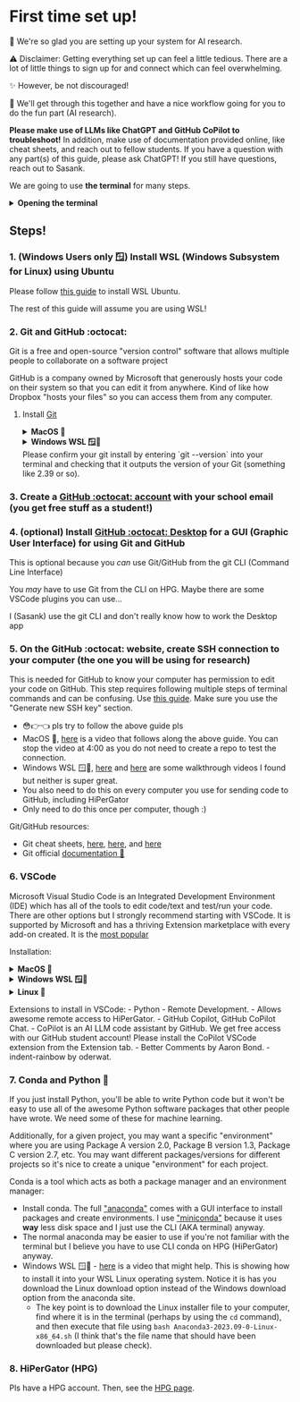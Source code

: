 # First time set up!

👋 We're so glad you are setting up your system for AI research.

⚠️  Disclaimer: Getting everything set up can feel a little tedious. There are a lot of little things to sign up for and connect which can feel overwhelming.

✨ However, be not discouraged!

🚀 We'll get through this together and have a nice workflow going for you to do the fun part (AI research).

**Please make use of LLMs like ChatGPT and GitHub CoPilot to troubleshoot!**
In addition, make use of documentation provided online, like cheat sheets, and reach out to fellow students.
If you have a question with any part(s) of this guide, please ask ChatGPT! If you still have questions, reach out to Sasank.

We are going to use **the terminal** for many steps.
<details> <summary> <b>Opening the terminal</b> </summary>
The terminal is a fully text-based interface with your computer.
    
To open it up:

- MacOS 🍎 - Hit `CMD+<Spc>` (Command key + Space bar) to open up the finder. Type "terminal" and hit enter to open it up.
- Windows 🪟 - Hit Windows key to open up the finder. Search for PowerShell and open it with administrator privileges
- Windows pt. 2 🪟🐧 - after you install WSL (See below), please use your WSL Linux terminal instead. Please reach out to ChatGPT or Sasank for clarification.
- Linux 🐧 - For Ubuntu, it's `CMD+Alt+t`.
</details>

## Steps!

### 1. (Windows Users only 🪟) Install WSL (Windows Subsystem for Linux) using Ubuntu
Please follow [this guide](https://canonical-ubuntu-wsl.readthedocs-hosted.com/en/latest/guides/install-ubuntu-wsl2/) to install WSL Ubuntu.

The rest of this guide will assume you are using WSL!

### 2. Git and GitHub :octocat:
Git is a free and open-source "version control" software that allows multiple people to collaborate on a software project

GitHub is a company owned by Microsoft that generously hosts your code on their system so that you can edit it from anywhere. Kind of like how Dropbox "hosts your files" so you can access them from any computer.

1. Install [Git](https://git-scm.com/downloads)
    <details> <summary> <b>MacOS 🍎</b> </summary>
        
    - If you do not have homebrew installed (more likely):
        submit ```xcode-select --install``` in the terminal.
        Here's a [video tutorial](https://www.youtube.com/watch?v=Mf3l8z6oxQ0)

    - If you have homewbrew installed:
        Check by submitting `brew` in the terminal.
        If it prints out the version of homebrew, you have it.
        If it vomits an error about "command not found", you do not have homebrew
        If homebrew installed, submit ```brew install git``` and hit enter when it asks for permission to do stuff.
        Here's a [video tutorial](https://www.youtube.com/watch?v=B4qsvQ5IqWk). You don't have to do the email bit at the end of this video.
    </details>

    <details> <summary> <b>Windows WSL 🪟🐧</b> </summary>
    I will assume you are using WSL (Windows Subsystem for Linux) with Ubuntu.
    In this case, you already have Git installed on your WSL terminal. Since you now interact with your computer using Linux commands, you can use `sudo apt install git` to update your git if you wish.
    </details>
    Please confirm your git install by entering `git --version` into your terminal and checking that it outputs the version of your Git (something like 2.39 or so).
### 3. Create a [GitHub :octocat: account](https://github.com/) **with your school email** (you get free stuff as a student!)
### 4. (optional) Install [GitHub :octocat: Desktop](https://desktop.github.com/) for a GUI (Graphic User Interface) for using Git and GitHub
This is optional because you *can* use Git/GitHub from the git CLI (Command Line Interface)

You *may* have to use Git from the CLI on HPG. Maybe there are some VSCode plugins you can use...

I (Sasank) use the git CLI and don't really know how to work the Desktop app
### 5. On the GitHub :octocat: website, create SSH connection to your computer (the one you will be using for research)
This is needed for GitHub to know your computer has permission to edit your code on GitHub.
This step requires following multiple steps of terminal commands and can be confusing.
Use [this guide](https://docs.github.com/en/authentication/connecting-to-github-with-ssh/generating-a-new-ssh-key-and-adding-it-to-the-ssh-agent). Make sure you use the "Generate new SSH key" section.

- 😳👉👈 pls try to follow the above guide pls
- MacOS 🍎, [here](https://www.youtube.com/watch?v=45YCxPnBj-w) is a video that follows along the above guide. You can stop the video at 4:00 as you do not need to create a repo to test the connection.
- Windows WSL 🪟🐧, [here](https://www.youtube.com/watch?v=Xi_2Cu8z2d0) and [here](https://www.youtube.com/watch?v=EoLrCX1VVog) are some walkthrough videos I found but neither is super great.
- You also need to do this on every computer you use for sending code to GitHub, including HiPerGator
- Only need to do this once per computer, though :)

Git/GitHub resources:
    
- Git cheat sheets, [here](https://training.github.com/downloads/github-git-cheat-sheet.pdf), [here](https://education.github.com/git-cheat-sheet-education.pdf), and [here](https://www.atlassian.com/git/tutorials/atlassian-git-cheatsheet)
- Git official [documentation 📓](https://git-scm.com/docs)

### 6. VSCode
Microsoft Visual Studio Code is an Integrated Development Environment (IDE) which has all of the tools to edit code/text and test/run your code. There are other options but I strongly recommend starting with VSCode. It is supported by Microsoft and has a thriving Extension marketplace with every add-on created. It is the [most popular](https://survey.stackoverflow.co/2023/#section-most-popular-technologies-integrated-development-environment)

Installation:
<details> <summary> <b>MacOS 🍎</b> </summary>
Install from [the website](https://code.visualstudio.com/download)
</details>
<details> <summary> <b>Windows WSL 🪟🐧</b> </summary>
[This](https://code.visualstudio.com/docs/remote/wsl-tutorial) seems useful for Windows WSL users
</details>
<details> <summary> <b>Linux 🐧</b> </summary>
Install from [the website](https://code.visualstudio.com/download)
</details>

Extensions to install in VSCode:
    - Python
    - Remote Development.
        - Allows awesome remote access to HiPerGator.
    - GitHub Copilot, GitHub CoPilot Chat.
        - CoPilot is an AI LLM code assistant by GitHub. We get free access with our GitHub student account! Please install the CoPilot VSCode extension from the Extension tab.
    - Better Comments by Aaron Bond.
    - indent-rainbow by oderwat.

### 7. Conda and Python 🐍
If you just install Python, you'll be able to write Python code but it won't be easy to use all of the awesome Python software packages that other people have wrote. We need some of these for machine learning.

Additionally, for a given project, you may want a specific "environment" where you are using Package A version 2.0, Package B version 1.3, Package C version 2.7, etc. You may want different packages/versions for different projects so it's nice to create a unique "environment" for each project.

Conda is a tool which acts as both a package manager and an environment manager:

- Install conda. The full ["anaconda"](https://www.anaconda.com/download#downloads) comes with a GUI interface to install packages and create environments. I use ["miniconda"](https://docs.anaconda.com/free/miniconda/) because it uses **way** less disk space and I just use the CLI (AKA terminal) anyway.
- The normal anaconda may be easier to use if you're not familiar with the terminal but I believe you have to use CLI conda on HPG (HiPerGator) anyway.
- Windows WSL 🪟🐧 - [here](https://www.youtube.com/watch?v=MEbtOanQGZs) is a video that might help. This is showing how to install it into your WSL Linux operating system. Notice it is has you download the Linux download option instead of the Windows download option from the anaconda site.
    - The key point is to download the Linux installer file to your computer, find where it is in the terminal (perhaps by using the `cd` command), and then execute that file using ```bash Anaconda3-2023.09-0-Linux-x86_64.sh``` (I think that's the file name that should have been downloaded but please check).

### 8. HiPerGator (HPG)
Pls have a HPG account.
Then, see the [HPG page](hpg.md).
